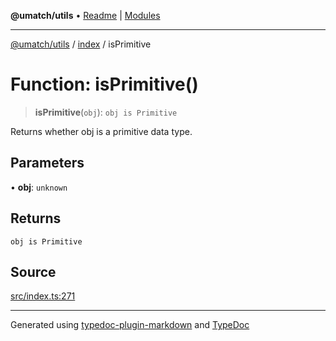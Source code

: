 **@umatch/utils** • [Readme](../../index.md) \| [Modules](../../modules.md)

***

[@umatch/utils](../../modules.md) / [index](../index.md) / isPrimitive

# Function: isPrimitive()

> **isPrimitive**(`obj`): `obj is Primitive`

Returns whether obj is a primitive data type.

## Parameters

• **obj**: `unknown`

## Returns

`obj is Primitive`

## Source

[src/index.ts:271](https://github.com/umatch-oficial/utils/blob/6e00801/src/index.ts#L271)

***

Generated using [typedoc-plugin-markdown](https://www.npmjs.com/package/typedoc-plugin-markdown) and [TypeDoc](https://typedoc.org/)
